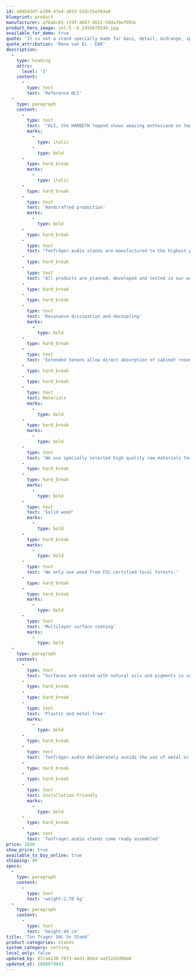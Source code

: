 ```yaml
---
id: e08bdddf-e209-47e4-a819-51dc35e364a0
blueprint: product
manufacturer: af6abc03-1fdf-4687-8612-50da39ef993c
product_hero_image: shl-5--6_1456678544.jpg
available_for_demo: true
quote: 'It is not a stand specially made for bass, detail, midrange, speed, dynamics, high notes or whatever, it is a stand to support all the virtues of Harbeth speakers without adding any character of its own, you can’t ask more of a stand..'
quote_attribution: 'Rene van Es - EAR'
description:
  -
    type: heading
    attrs:
      level: '3'
    content:
      -
        type: text
        text: 'Reference HL5'
  -
    type: paragraph
    content:
      -
        type: text
        text: '"HL5, the HARBETH legend shows amazing enthusiasm on top of TonTräger.audio stands, promising to take listening pleasure to a whole new level“'
        marks:
          -
            type: italic
          -
            type: bold
      -
        type: hard_break
        marks:
          -
            type: italic
      -
        type: hard_break
      -
        type: text
        text: 'Handcrafted production'
        marks:
          -
            type: bold
      -
        type: hard_break
      -
        type: text
        text: "TonTräger.audio stands are manufactured to the highest precision.\_"
      -
        type: hard_break
      -
        type: text
        text: "All products are planned, developed and tested in our workshop.\_"
      -
        type: hard_break
      -
        type: hard_break
      -
        type: text
        text: 'Resonance dissipation and decoupling'
        marks:
          -
            type: bold
      -
        type: hard_break
      -
        type: text
        text: 'Extended tenons allow direct absorption of cabinet resonances and decouple the speaker from the ground.'
      -
        type: hard_break
      -
        type: hard_break
      -
        type: text
        text: Materials
        marks:
          -
            type: bold
      -
        type: hard_break
        marks:
          -
            type: bold
      -
        type: text
        text: 'We use specially selected high quality raw materials for our sound furniture.'
      -
        type: hard_break
      -
        type: hard_break
        marks:
          -
            type: bold
      -
        type: text
        text: 'Solid wood'
        marks:
          -
            type: bold
      -
        type: hard_break
        marks:
          -
            type: bold
      -
        type: text
        text: 'We only use wood from FSC-certified local forests.'
      -
        type: hard_break
      -
        type: hard_break
        marks:
          -
            type: bold
      -
        type: text
        text: 'Multilayer surface coating'
        marks:
          -
            type: bold
  -
    type: paragraph
    content:
      -
        type: text
        text: "Surfaces are coated with natural oils and pigments in several processing steps.\_"
      -
        type: hard_break
      -
        type: hard_break
      -
        type: text
        text: 'Plastic and metal free'
        marks:
          -
            type: bold
      -
        type: hard_break
      -
        type: text
        text: 'TonTräger.audio deliberately avoids the use of metal or plastic elements.'
      -
        type: hard_break
      -
        type: hard_break
      -
        type: text
        text: Installation-friendly
        marks:
          -
            type: bold
      -
        type: hard_break
      -
        type: text
        text: 'TonTräger.audio stands come ready assembled'
price: 1650
show_price: true
available_to_buy_online: true
shipping: 80
specs:
  -
    type: paragraph
    content:
      -
        type: text
        text: 'weight:2,70 kg'
  -
    type: paragraph
    content:
      -
        type: text
        text: 'height:44 cm'
title: 'Ton Trager SHL 5+ Stand'
product-categories: stands
system_category: setting
local_only: false
updated_by: 87ca4130-78f3-4ed1-8b64-aa552d3d08a8
updated_at: 1680874943
---
```

